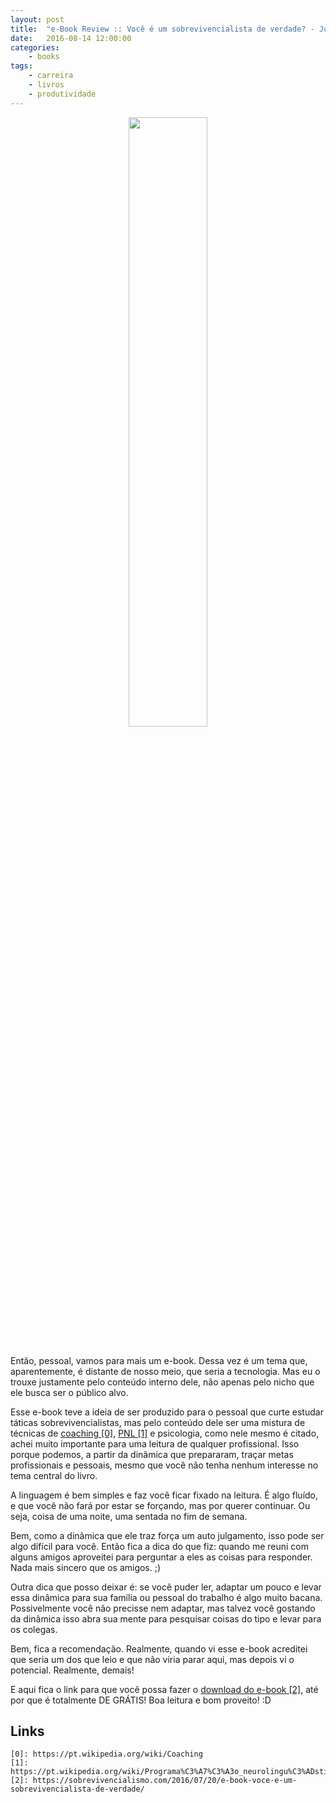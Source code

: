 ```yaml
---
layout: post
title:  "e-Book Review :: Você é um sobrevivencialista de verdade? - Julio Lobo"
date:   2016-08-14 12:00:00
categories:
    - books
tags:
    - carreira
    - livros
    - produtividade
---
```


<div style="text-align: center;">
	<img src="{{ site.baseurl }}images/posts/2016/22.png" style="width:50%;" />
</div>
<br />

Então, pessoal, vamos para mais um e-book. Dessa vez é um tema que, aparentemente, é distante de nosso meio, que seria a tecnologia. Mas eu o trouxe justamente pelo conteúdo interno dele, não apenas pelo nicho que ele busca ser o público alvo.

Esse e-book teve a ideia de ser produzido para o pessoal que curte estudar táticas sobrevivencialistas, mas pelo conteúdo dele ser uma mistura de técnicas de [coaching \[0\]][0], [PNL \[1\]][1] e psicologia, como nele mesmo é citado, achei muito importante para uma leitura de qualquer profissional. Isso porque podemos, a partir da dinâmica que prepararam, traçar metas profissionais e pessoais, mesmo que você não tenha nenhum interesse no tema central do livro.

A linguagem é bem simples e faz você ficar fixado na leitura. É algo fluído, e que você não fará por estar se forçando, mas por querer continuar. Ou seja, coisa de uma noite, uma sentada no fim de semana.

Bem, como a dinâmica que ele traz força um auto julgamento, isso pode ser algo difícil para você. Então fica a dica do que fiz: quando me reuni com alguns amigos aproveitei para perguntar a eles as coisas para responder. Nada mais sincero que os amigos. ;)

Outra dica que posso deixar é: se você puder ler, adaptar um pouco e levar essa dinâmica para sua família ou pessoal do trabalho é algo muito bacana. Possivelmente você não precisse nem adaptar, mas talvez você gostando da dinâmica isso abra sua mente para pesquisar coisas do tipo e levar para os colegas.

Bem, fica a recomendação. Realmente, quando vi esse e-book acreditei que seria um dos que leio e que não viria parar aqui, mas depois vi o potencial. Realmente, demais!

E aqui fica o link para que você possa fazer o [download do e-book \[2\]][2], até por que é totalmente DE GRÁTIS! Boa leitura e bom proveito! :D

## Links

~~~
[0]: https://pt.wikipedia.org/wiki/Coaching
[1]: https://pt.wikipedia.org/wiki/Programa%C3%A7%C3%A3o_neurolingu%C3%ADstica
[2]: https://sobrevivencialismo.com/2016/07/20/e-book-voce-e-um-sobrevivencialista-de-verdade/
~~~

[0]: https://pt.wikipedia.org/wiki/Coaching
[1]: https://pt.wikipedia.org/wiki/Programa%C3%A7%C3%A3o_neurolingu%C3%ADstica
[2]: https://sobrevivencialismo.com/2016/07/20/e-book-voce-e-um-sobrevivencialista-de-verdade/
